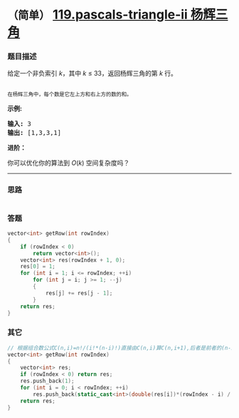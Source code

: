 # `（简单）` [119.pascals-triangle-ii 杨辉三角](https://leetcode-cn.com/problems/pascals-triangle-ii/)

### 题目描述
<p>给定一个非负索引&nbsp;<em>k</em>，其中 <em>k</em>&nbsp;≤&nbsp;33，返回杨辉三角的第 <em>k </em>行。</p>

<p><img src="https://upload.wikimedia.org/wikipedia/commons/0/0d/PascalTriangleAnimated2.gif" alt=""></p>

<p><small>在杨辉三角中，每个数是它左上方和右上方的数的和。</small></p>

<p><strong>示例:</strong></p>

<pre><strong>输入:</strong> 3
<strong>输出:</strong> [1,3,3,1]
</pre>

<p><strong>进阶：</strong></p>

<p>你可以优化你的算法到 <em>O</em>(<em>k</em>) 空间复杂度吗？</p>


---
### 思路
```
```

### 答题
``` C++
vector<int> getRow(int rowIndex) 
{
	if (rowIndex < 0)
		return vector<int>();
	vector<int> res(rowIndex + 1, 0);
	res[0] = 1;
	for (int i = 1; i <= rowIndex; ++i)
		for (int j = i; j >= 1; --j) 
		{
			res[j] += res[j - 1];
		}
	return res;
}
```

### 其它
``` C++
// 根据组合数公式C(n,i)=n!/(i!*(n-i)!)直接由C(n,i)算C(n,i+1),后者是前者的(n-i)/(i+1)倍
vector<int> getRow(int rowIndex)
{
	vector<int> res;
	if (rowIndex < 0) return res;
	res.push_back(1);
	for (int i = 0; i < rowIndex; ++i)
		res.push_back(static_cast<int>(double(res[i])*(rowIndex - i) / (i + 1))); //注意res[i]不进行类型转换会造成结果overflow 
	return res;
}
```
